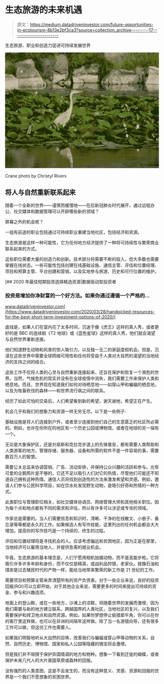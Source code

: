 # 生态旅游的未来机遇

> 原文：<https://medium.datadriveninvestor.com/future-opportunities-in-ecotourism-8b13e2bf3ca3?source=collection_archive---------17----------------------->

生态旅游、职业和创造力促进可持续发展世界

![](img/5c90854d2580da3f17db526fbbbf6f92.png)

Crane photo by Christyl Rivers

## 将人与自然重新联系起来

随着一个全新的世界——谨慎而缓慢地——在后新冠肺炎时代展开，通过远程办公、社交媒体和数据管理可以开辟哪些新的领域？

屏幕之外的机会呢？

一组有前途的职业包括通过可持续职业重建当地社区，包括经济和资源。

生态旅游是这样一种可能性，它为任何地方经济提供了一种将可持续性与繁荣商业联系起来的方式。

这些职位需要大量的创造力和创新。技术部分将需要不断的投入，但大多数也需要掌握在线状态。一些可能性包括创建在线基础设施、通信主管、评估和位置经理、项目和预算主管、平台创建和营销，以及实地参与旅游、历史和可行位置的维护。

[](https://www.datadriveninvestor.com/2020/03/28/handpicked-resources-for-the-best-short-term-investment-options-of-2020/) [## 2020 年最佳短期投资选择精选资源|数据驱动型投资者

### 投资是增加你净财富的一个好方法。如果你通过遵循一个严格的…

www.datadriveninvestor.com](https://www.datadriveninvestor.com/2020/03/28/handpicked-resources-for-the-best-short-term-investment-options-of-2020/) 

底线是，如果人们在室内花了太多时间，沉迷于像《虎王》这样的真人秀，或者更好的是 BBC 的连续剧《T2 地球》或《蓝色星球》这样的真人秀，他们就会渴望与自然世界重新连接。

他们知道野生动物和风景的惊人吸引力，以及独一无二的家庭度假机会。但是，沉浸在这些世界中需要全球网络可用性和任何将受益于人类对大自然的渴望的当地经济的支持之间的结合。

这些工作不仅将人类的心灵与自然重新连接起来，还旨在保护和恢复一个濒危的世界。当然，气候危机的现实并没有在全球疫情中消失，我们需要工作来保护人类和栖息地。而且，世界现在知道我们如何对待栖息地——如穿山甲和蝙蝠的栖息地，以及为牲畜砍伐的森林——和世界流行病之间的联系。

经历了如此可怕的交易后，人们希望看到新的希望，谢天谢地，希望正在产生。

机会几乎和我们的想象力和资源一样无穷无尽。以下是一些例子:

基础设施是将人们连接到户外，或者至少连接到他们自己的生意匮乏的社区所必需的。例如，也许在你所在的地区有一个历史公园或博物馆，或者在地球的另一端有一个。

无论是大象保护区，还是刘易斯和克拉克步道上的先锋堡垒，都有需要人类帮助和人类游客的地方。管理存储、服务器、设备和所需的软件不是一件容易的事，需要数百万人的智慧。

需要公关总监来协调营销、广告、活动安排，并保持公众兴趣的活跃和参与。光有可爱的企鹅照片是不够的，它还不足以吸引人们对它的热情，尽管他们可能还不知道自己拥有这种热情。通信人员将找到创造性的方法来激发希望和灵感。例如，邀请人们参与公民科学项目，如在饮水处发现野生动物，是吸引好奇和热情的一种方式。

此类职位与管理职位相关，如社交媒体协调员、网络管理大师和其他相关职位。因为每个点和地点都有不同的需求和评估，所以有许多可以涉足或专攻的领域。

作家总是需要的。当人们需要信息和知识时，清晰、干净的在线散文、小册子、备忘录等等都是永久的工作。如果候选人有写作技能，这里列出的任何机会都会大大增加。提高你的写作技巧是一个持续的、终生的过程。

评估和位置经理将是寻找机会的人。应该考虑偏远和贫困地区，因为正是在那里，当地经济可以雇用当地人，并提供急需的就业机会。

毕竟，生态旅游的基本理念是，人们宁愿用相机拍摄动物，而不是高能步枪。它将吸引许多许多年龄和身份，而不仅仅是精英，或战利品狩猎，老家伙。就像石油和煤炭是过去殖民时代的产物一样，能给当地带来繁荣的新工作是 21 世纪的工作。

需要项目和预算主管来弄清楚所有的资产负债表。对于一些企业来说，良好的投资回报(ROI)可以立即开始，对于其他企业来说，需要更多的时间来提出可持续的资金、参与和兴趣选项。

地面上的登山鞋，或在一些地方，沙滩上的凉鞋，将随着世界的发展而激增，因为我们需要与新的地方建立联系，跨越国界的人类社区，当地社区的复兴，以及我们需要保护和捍卫地点和自然资源。例如，如果你梦想停止偷猎犀牛角，你可以在你的客厅里这样做，也可以在非洲的间隔年这样做。除了当一名游猎向导，还有很多工作可以做，但这份工作也需要人。

如果我们明智地听从大自然的召唤，改善我们与蝙蝠或穿山甲等动物的关系，自然、自然历史、博物馆、国家和私人公园等隐藏的瑰宝将会激增。

但是我们并不局限于保护异国情调的地方和物种。想象一下看到迁徙的蝴蝶，或者保护未来几代人的大片美国草原或森林的回报。

没有强烈的人类意图，这是不会发生的，而没有这种意义、灵感、资源和回报的世界是一个我们不愿想象的贫困世界。